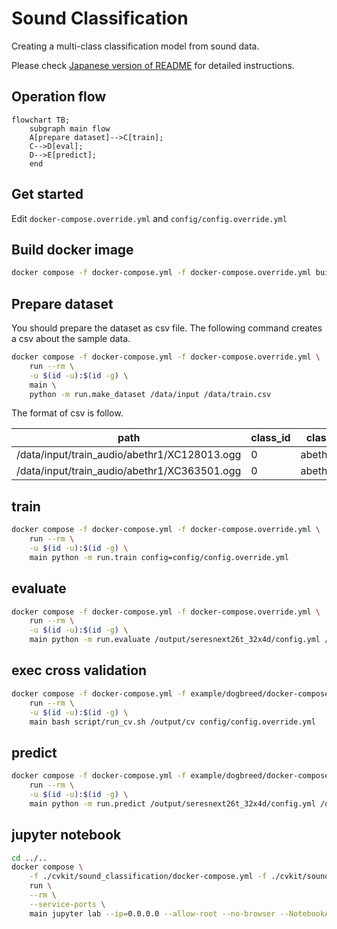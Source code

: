 # Sound Classification
Creating a multi-class classification model from sound data.

Please check [Japanese version of README](README_jp_detail.md) for detailed instructions.

## Operation flow
```mermaid
flowchart TB;
    subgraph main flow
    A[prepare dataset]-->C[train];
    C-->D[eval];
    D-->E[predict];
    end
```

## Get started
Edit `docker-compose.override.yml` and `config/config.override.yml`

## Build docker image
```bash
docker compose -f docker-compose.yml -f docker-compose.override.yml build
```

## Prepare dataset
You should prepare the dataset as csv file. The following command creates a csv about the sample data.

```bash
docker compose -f docker-compose.yml -f docker-compose.override.yml \
    run --rm \
    -u $(id -u):$(id -g) \
    main \
    python -m run.make_dataset /data/input /data/train.csv
```

The format of csv is follow.

|path|class_id|class|fold|frames|sr|
| ---- | ---- | ---- | ---- | ---- | ---- |
|/data/input/train_audio/abethr1/XC128013.ogg|0|abethr1|1|1459513|32000|
|/data/input/train_audio/abethr1/XC363501.ogg|0|abethr1|3|597682|32000|

## train
```bash
docker compose -f docker-compose.yml -f docker-compose.override.yml \
    run --rm \
    -u $(id -u):$(id -g) \
    main python -m run.train config=config/config.override.yml
```

## evaluate
```bash
docker compose -f docker-compose.yml -f docker-compose.override.yml \
    run --rm \
    -u $(id -u):$(id -g) \
    main python -m run.evaluate /output/seresnext26t_32x4d/config.yml /output/seresnext26t_32x4d/ckpt/last.ckpt /output/eval.csv
```

## exec cross validation
```bash
docker compose -f docker-compose.yml -f example/dogbreed/docker-compose.override.yml \
    run --rm \
    -u $(id -u):$(id -g) \
    main bash script/run_cv.sh /output/cv config/config.override.yml
```

## predict
```bash
docker compose -f docker-compose.yml -f example/dogbreed/docker-compose.override.yml \
    run --rm \
    -u $(id -u):$(id -g) \
    main python -m run.predict /output/seresnext26t_32x4d/config.yml /output/seresnext26t_32x4d/ckpt/last.ckpt /output/preds.csv /data/input/test_soundscapes/*.ogg
```

## jupyter notebook
```bash
cd ../..
docker compose \
    -f ./cvkit/sound_classification/docker-compose.yml -f ./cvkit/sound_classification/docker-compose.override.yml \
    run \
    --rm \
    --service-ports \
    main jupyter lab --ip=0.0.0.0 --allow-root --no-browser --NotebookApp.token=''
```
